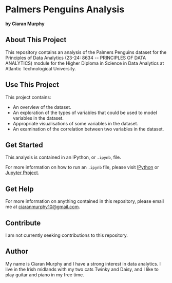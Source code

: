 # Palmers Penguins Analysis
**by Ciaran Murphy**

## About This Project
This repository contains an analysis of the Palmers Penguins dataset for the Principles of Data Analytics (23-24: 8634 -- PRINCIPLES OF DATA ANALYTICS) module for the Higher Diploma in Science in Data Analytics at Atlantic Technological University.

## Use This Project
This project contains:
* An overview of the dataset. 
* An exploration of the types of variables that could be used to model variables in the dataset. 
* Appropriate visualisations of some variables in the dataset. 
* An examination of the correlation between two variables in the dataset. 

## Get Started
This analysis is contained in an IPython, or `.ipynb`, file. 

For more information on how to run an `.ipynb` file, please visit [IPython](https://ipython.org/) or [Jupyter Project](https://jupyter.org/). 

## Get Help
For more information on anything contained in this repository, please email me at [ciaranmurphy10@gmail.com](mailto:ciaranmurphy10@gmail.com).

## Contribute
I am not currently seeking contributions to this repository. 

## Author
My name is Ciaran Murphy and I have a strong interest in data analytics. I live in the Irish midlands with my two cats Twinky and Daisy, and I like to play guitar and piano in my free time. 